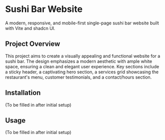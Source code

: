 # Sushi Bar Website

A modern, responsive, and mobile-first single-page sushi bar website built with Vite and shadcn UI.

## Project Overview

This project aims to create a visually appealing and functional website for a sushi bar. The design emphasizes a modern aesthetic with ample white space, ensuring a clean and elegant user experience. Key sections include a sticky header, a captivating hero section, a services grid showcasing the restaurant's menu, customer testimonials, and a contact/hours section.

## Installation

(To be filled in after initial setup)

## Usage

(To be filled in after initial setup)